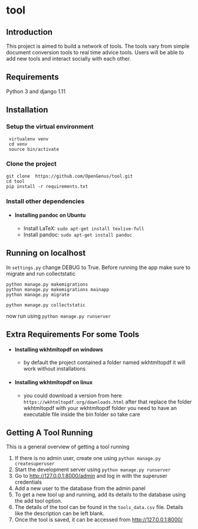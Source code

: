 
# tool

## Introduction
 This project is aimed to build a network of tools. The tools vary from simple document conversion tools to real time advice tools. Users will be able to add new tools and interact socially with each other.

## Requirements

Python 3 and django 1.11

## Installation

### Setup the virtual environment
```
 virtualenv venv
 cd venv
 source bin/activate
```

### Clone the project
```
git clone  https://github.com/OpenGenus/tool.git
cd tool
pip install -r requirements.txt
```



### Install other dependencies
- #### Installing pandoc on Ubuntu
	- Install LaTeX: `sudo apt-get install texlive-full`
	- Install pandoc:  `sudo apt-get install pandoc`





## Running on localhost

In `settings.py` change DEBUG to True.
Before running the app make sure to migrate and run collectstatic
```
python manage.py makemigrations
python manage.py makemigrations mainapp
python manage.py migrate

python manage.py collectstatic

```
now run using `python manage.py runserver`

## Extra Requirements For some Tools

- #### Installing wkhtmltopdf on windows
	- by default the project contained a folder named wkhtmltopdf it will work without installations
	
- #### Installing wkhtmltopdf on linux
	- you could download a version  from  here `https://wkhtmltopdf.org/downloads.html`
	 after that replace the folder wkhtmltopdf with your wkhtmltopdf folder you need to have an executable file inside the bin folder 
	 so take care 
   
## Getting A Tool Running
This is a general overview of getting a tool running
1. If there is no admin user, create one using `python manage.py createsuperuser`
2. Start the development server using `python manage.py runserver`
3. Go to http://127.0.0.1:8000/admin and log in with the superuser credentials
4. Add a new user to the database from the admin panel
5. To get a new tool up and running, add its details to the database using the add tool option.
6. The details of the tool can be found in the `tools_data.csv` file. Details like the description can be left blank.
7. Once the tool is saved, it can be accessed from http://127.0.0.1:8000/